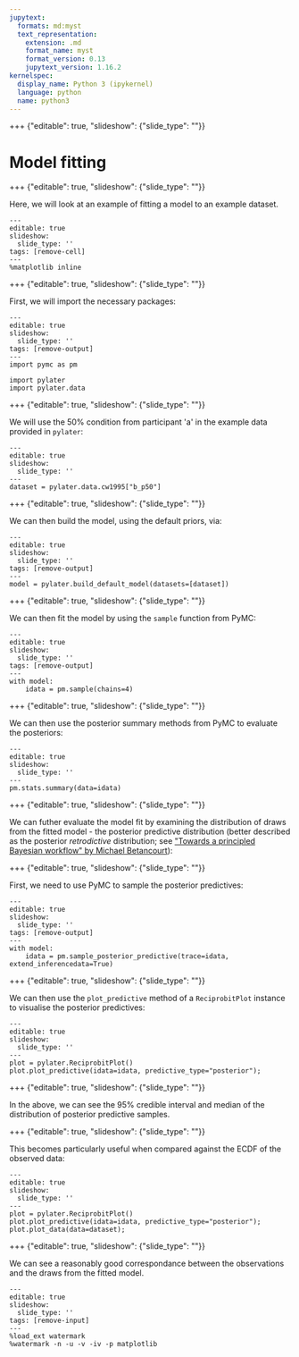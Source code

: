 ```yaml
---
jupytext:
  formats: md:myst
  text_representation:
    extension: .md
    format_name: myst
    format_version: 0.13
    jupytext_version: 1.16.2
kernelspec:
  display_name: Python 3 (ipykernel)
  language: python
  name: python3
---
```


+++ {"editable": true, "slideshow": {"slide_type": ""}}

# Model fitting

+++ {"editable": true, "slideshow": {"slide_type": ""}}

Here, we will look at an example of fitting a model to an example dataset.

```{code-cell} ipython3
---
editable: true
slideshow:
  slide_type: ''
tags: [remove-cell]
---
%matplotlib inline
```

+++ {"editable": true, "slideshow": {"slide_type": ""}}

First, we will import the necessary packages:

```{code-cell} ipython3
---
editable: true
slideshow:
  slide_type: ''
tags: [remove-output]
---
import pymc as pm

import pylater
import pylater.data
```

+++ {"editable": true, "slideshow": {"slide_type": ""}}

We will use the 50% condition from participant 'a' in the example data provided in `pylater`:

```{code-cell} ipython3
---
editable: true
slideshow:
  slide_type: ''
---
dataset = pylater.data.cw1995["b_p50"]
```

+++ {"editable": true, "slideshow": {"slide_type": ""}}

We can then build the model, using the default priors, via:

```{code-cell} ipython3
---
editable: true
slideshow:
  slide_type: ''
tags: [remove-output]
---
model = pylater.build_default_model(datasets=[dataset])
```

+++ {"editable": true, "slideshow": {"slide_type": ""}}

We can then fit the model by using the `sample` function from PyMC:

```{code-cell} ipython3
---
editable: true
slideshow:
  slide_type: ''
tags: [remove-output]
---
with model:
    idata = pm.sample(chains=4)
```

+++ {"editable": true, "slideshow": {"slide_type": ""}}

We can then use the posterior summary methods from PyMC to evaluate the posteriors:

```{code-cell} ipython3
---
editable: true
slideshow:
  slide_type: ''
---
pm.stats.summary(data=idata)
```

+++ {"editable": true, "slideshow": {"slide_type": ""}}

We can futher evaluate the model fit by examining the distribution of draws from the fitted model - the posterior predictive distribution (better described as the posterior *retrodictive* distribution; see ["Towards a principled Bayesian workflow" by Michael Betancourt](https://betanalpha.github.io/assets/case_studies/principled_bayesian_workflow.html#143_Posterior_Retrodiction_Checks)):

+++ {"editable": true, "slideshow": {"slide_type": ""}}

First, we need to use PyMC to sample the posterior predictives:

```{code-cell} ipython3
---
editable: true
slideshow:
  slide_type: ''
tags: [remove-output]
---
with model:
    idata = pm.sample_posterior_predictive(trace=idata, extend_inferencedata=True)
```

+++ {"editable": true, "slideshow": {"slide_type": ""}}

We can then use the `plot_predictive` method of a `ReciprobitPlot` instance to visualise the posterior predictives:

```{code-cell} ipython3
---
editable: true
slideshow:
  slide_type: ''
---
plot = pylater.ReciprobitPlot()
plot.plot_predictive(idata=idata, predictive_type="posterior");
```

+++ {"editable": true, "slideshow": {"slide_type": ""}}

In the above, we can see the 95% credible interval and median of the distribution of posterior predictive samples.

+++ {"editable": true, "slideshow": {"slide_type": ""}}

This becomes particularly useful when compared against the ECDF of the observed data:

```{code-cell} ipython3
---
editable: true
slideshow:
  slide_type: ''
---
plot = pylater.ReciprobitPlot()
plot.plot_predictive(idata=idata, predictive_type="posterior");
plot.plot_data(data=dataset);
```

+++ {"editable": true, "slideshow": {"slide_type": ""}}

We can see a reasonably good correspondance between the observations and the draws from the fitted model.

```{code-cell} ipython3
---
editable: true
slideshow:
  slide_type: ''
tags: [remove-input]
---
%load_ext watermark
%watermark -n -u -v -iv -p matplotlib
```
